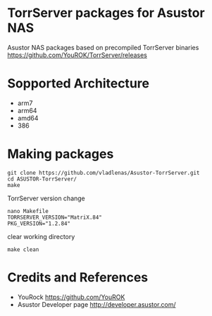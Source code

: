# TorrServer packages for Asustor NAS
Asustor NAS packages based on precompiled TorrServer binaries https://github.com/YouROK/TorrServer/releases

# Sopported Architecture
* arm7
* arm64
* amd64
* 386

# Making packages
```
git clone https://github.com/vladlenas/Asustor-TorrServer.git
cd ASUSTOR-TorrServer/
make
```
TorrServer version change
```
nano Makefile
TORRSERVER_VERSION="MatriX.84"
PKG_VERSION="1.2.84"
```
clear working directory
```
make clean
```
# Credits and References
* YouRock https://github.com/YouROK
* Asustor Developer page http://developer.asustor.com/
